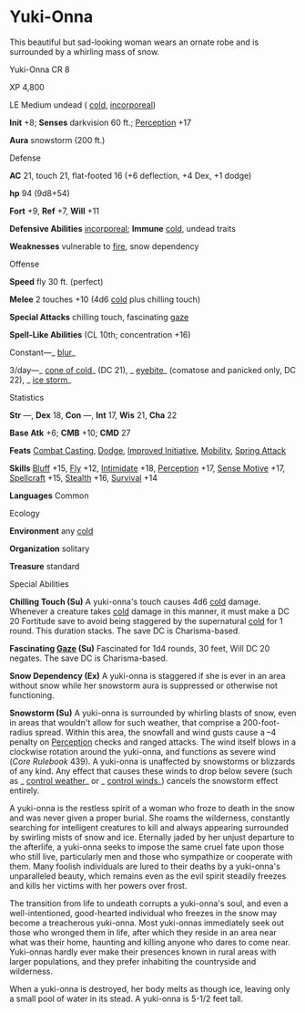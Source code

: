 # Yuki-Onna

This beautiful but sad-looking woman wears an ornate robe and is surrounded by a whirling mass of snow.

Yuki-Onna CR 8

XP 4,800

LE Medium undead ( [cold](/pathfinderRPG/prd/monsters/creatureTypes.html#_cold-subtype), [incorporeal](/pathfinderRPG/prd/monsters/creatureTypes.html#_incorporeal-subtype))

**Init** +8; **Senses** darkvision 60 ft.; [Perception](/pathfinderRPG/prd/skills/perception.html#_perception) +17

**Aura** snowstorm (200 ft.)

Defense

**AC** 21, touch 21, flat-footed 16 (+6 deflection, +4 Dex, +1 dodge)

**hp** 94 (9d8+54)

**Fort** +9, **Ref** +7, **Will** +11

**Defensive Abilities** [incorporeal](/pathfinderRPG/prd/monsters/creatureTypes.html#_incorporeal-subtype); **Immune** [cold](/pathfinderRPG/prd/monsters/creatureTypes.html#_cold-subtype), undead traits

**Weaknesses** vulnerable to [fire](/pathfinderRPG/prd/monsters/creatureTypes.html#_fire-subtype), snow dependency

Offense

**Speed** fly 30 ft. (perfect)

**Melee** 2 touches +10 (4d6 [cold](/pathfinderRPG/prd/monsters/creatureTypes.html#_cold-subtype) plus chilling touch)

**Special Attacks** chilling touch, fascinating [gaze](/pathfinderRPG/prd/monsters/universalMonsterRules.html#_gaze)

**Spell-Like Abilities** (CL 10th; concentration +16)

Constant—_ [blur](/pathfinderRPG/prd/spells/blur.html#_blur)_

3/day—_ [cone of cold](/pathfinderRPG/prd/spells/coneOfCold.html#_cone-of-cold)_ (DC 21), _ [eyebite](/pathfinderRPG/prd/spells/eyebite.html#_eyebite)_ (comatose and panicked only, DC 22), _ [ice storm](/pathfinderRPG/prd/spells/iceStorm.html#_ice-storm)_

Statistics

**Str** —, **Dex** 18, **Con** —, **Int** 17, **Wis** 21, **Cha** 22

**Base Atk** +6; **CMB** +10; **CMD** 27

**Feats** [Combat Casting](/pathfinderRPG/prd/feats.html#_combat-casting), [Dodge](/pathfinderRPG/prd/feats.html#_dodge), [Improved Initiative](/pathfinderRPG/prd/feats.html#_improved-initiative), [Mobility](/pathfinderRPG/prd/feats.html#_mobility), [Spring Attack](/pathfinderRPG/prd/feats.html#_spring-attack)

**Skills** [Bluff](/pathfinderRPG/prd/skills/bluff.html#_bluff) +15, [Fly](/pathfinderRPG/prd/skills/fly.html#_fly) +12, [Intimidate](/pathfinderRPG/prd/skills/intimidate.html#_intimidate) +18, [Perception](/pathfinderRPG/prd/skills/perception.html#_perception) +17, [Sense Motive](/pathfinderRPG/prd/skills/senseMotive.html#_sense-motive) +17,  
 [Spellcraft](/pathfinderRPG/prd/skills/spellcraft.html#_spellcraft) +15, [Stealth](/pathfinderRPG/prd/skills/stealth.html#_stealth) +16, [Survival](/pathfinderRPG/prd/skills/survival.html#_survival) +14

**Languages** Common

Ecology

**Environment** any [cold](/pathfinderRPG/prd/monsters/creatureTypes.html#_cold-subtype)

**Organization** solitary

**Treasure** standard

Special Abilities

**Chilling Touch (Su)** A yuki-onna's touch causes 4d6 [cold](/pathfinderRPG/prd/monsters/creatureTypes.html#_cold-subtype) damage. Whenever a creature takes [cold](/pathfinderRPG/prd/monsters/creatureTypes.html#_cold-subtype) damage in this manner, it must make a DC 20 Fortitude save to avoid being staggered by the supernatural [cold](/pathfinderRPG/prd/monsters/creatureTypes.html#_cold-subtype) for 1 round. This duration stacks. The save DC is Charisma-based.

**Fascinating [Gaze](/pathfinderRPG/prd/monsters/universalMonsterRules.html#_gaze) (Su)** Fascinated for 1d4 rounds, 30 feet, Will DC 20 negates. The save DC is Charisma-based.

**Snow Dependency (Ex)** A yuki-onna is staggered if she is ever in an area without snow while her snowstorm aura is suppressed or otherwise not functioning.

**Snowstorm (Su)** A yuki-onna is surrounded by whirling blasts of snow, even in areas that wouldn't allow for such weather, that comprise a 200-foot-radius spread. Within this area, the snowfall and wind gusts cause a –4 penalty on [Perception](/pathfinderRPG/prd/skills/perception.html#_perception) checks and ranged attacks. The wind itself blows in a clockwise rotation around the yuki-onna, and functions as severe wind (_Core Rulebook_ 439). A yuki-onna is unaffected by snowstorms or blizzards of any kind. Any effect that causes these winds to drop below severe (such as _ [control weather](/pathfinderRPG/prd/spells/controlWeather.html#_control-weather)_ or _ [control winds](/pathfinderRPG/prd/spells/controlWinds.html#_control-winds)_) cancels the snowstorm effect entirely.

A yuki-onna is the restless spirit of a woman who froze to death in the snow and was never given a proper burial. She roams the wilderness, constantly searching for intelligent creatures to kill and always appearing surrounded by swirling mists of snow and ice. Eternally jaded by her unjust departure to the afterlife, a yuki-onna seeks to impose the same cruel fate upon those who still live, particularly men and those who sympathize or cooperate with them. Many foolish individuals are lured to their deaths by a yuki-onna's unparalleled beauty, which remains even as the evil spirit steadily freezes and kills her victims with her powers over frost.

The transition from life to undeath corrupts a yuki-onna's soul, and even a well-intentioned, good-hearted individual who freezes in the snow may become a treacherous yuki-onna. Most yuki-onnas immediately seek out those who wronged them in life, after which they reside in an area near what was their home, haunting and killing anyone who dares to come near. Yuki-onnas hardly ever make their presences known in rural areas with larger populations, and they prefer inhabiting the countryside and wilderness.

When a yuki-onna is destroyed, her body melts as though ice, leaving only a small pool of water in its stead. A yuki-onna is 5-1/2 feet tall.

